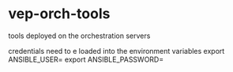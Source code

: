 # vep-orch-tools
tools deployed on the orchestration servers

credentials need to e loaded into the environment variables
export ANSIBLE_USER=<username>
export ANSIBLE_PASSWORD=<password>